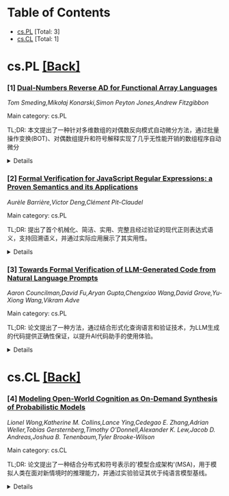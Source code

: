 <div id=toc></div>

# Table of Contents

- [cs.PL](#cs.PL) [Total: 3]
- [cs.CL](#cs.CL) [Total: 1]


<div id='cs.PL'></div>

# cs.PL [[Back]](#toc)

### [1] [Dual-Numbers Reverse AD for Functional Array Languages](https://arxiv.org/abs/2507.12640)
*Tom Smeding,Mikołaj Konarski,Simon Peyton Jones,Andrew Fitzgibbon*

Main category: cs.PL

TL;DR: 本文提出了一种针对多维数组的对偶数反向模式自动微分方法，通过批量操作变换(BOT)、对偶数组提升和符号解释实现了几乎无性能开销的数组程序自动微分


<details>
  <summary>Details</summary>
Motivation: 现有的对偶数构造在前向模式自动微分中表现良好，但在反向模式自动微分中，特别是在数组程序上的实际性能表现不佳，需要改进以支持多维数组的高效自动微分

Method: 提出了一个包含三个松耦合组件的算法：(1)语义保持的向量化代码变换(批量操作变换BOT)；(2)将基本对偶数反向自动微分算法提升到主要为一阶的数组语言；(3)符号解释实现端到端编译流水线。同时支持特定的高阶数组组合子如build、gather和scatter

Result: 实现了对多维数组的一流支持，在对偶数反向模式自动微分中几乎没有性能开销。BOT能够消除输入程序中对自动微分至关重要的高阶特性，使得将对偶数提升为"对偶数组"的简单技巧能够在几乎不修改的情况下工作

Conclusion: 虽然在过程中失去了对偶数自动微分的一些良好的可泛化特性(最重要的是对高阶代码的支持)，但通过精心选择的高阶数组组合子支持和BOT的应用，成功实现了高效的多维数组自动微分

Abstract: The standard dual-numbers construction works well for forward-mode automatic
differentiation (AD) and is attractive due to its simplicity; recently, it also
has been adapted to reverse-mode AD, but practical performance, especially on
array programs, leaves a lot to be desired. In this paper we introduce
first-class support for multidimensional arrays in dual-numbers reverse-mode AD
with little to no performance overhead. The algorithm consists of three
loosely-coupled components: a semantics-preserving vectorisation code
transformation (the bulk-operation transform or BOT), a fairly straightforward
lifting of the basic dual-numbers reverse AD algorithm to a mostly first-order
array language, and symbolic interpretation to achieve an end-to-end
compilation pipeline. Unfortunately, we lose some of the nice generalisable
aspects of dual-numbers AD in the process, most importantly support for
higher-order code.
  We do support some higher-order array combinators, but only a
carefully-chosen set: 'build' (elementwise array construction), 'gather' and
'scatter'. In return, the BOT can eliminate the essential (for AD)
higher-orderness of the input program, meaning that AD gets essentially
presented with a first-order program. This allows the naive trick of lifting
dual numbers to "dual arrays" to work without much modification.

</details>


### [2] [Formal Verification for JavaScript Regular Expressions: a Proven Semantics and its Applications](https://arxiv.org/abs/2507.13091)
*Aurèle Barrière,Victor Deng,Clément Pit-Claudel*

Main category: cs.PL

TL;DR: 提出了首个机械化、简洁、实用、完整且经过验证的现代正则表达式语义，支持回溯语义，并通过实际应用展示了其实用性。


<details>
  <summary>Details</summary>
Motivation: 为现代正则表达式语言提供一种可靠的语义形式化方法，填补现有规范和其他形式化工作的不足。

Method: 通过证明其与ECMAScript规范的行嵌入等价性确保语义的忠实性，并展示了两个实际应用：上下文等价性概念和PikeVM算法的形式化证明。

Result: 成功捕获了完整的回溯树，记录了所有可能的匹配及其优先级，所有定义和结果已在Rocq证明助手中机械化。

Conclusion: 该语义不仅实用，还能为现代正则表达式提供更全面的形式化支持。

Abstract: We present the first mechanized, succinct, practical, complete, and
proven-faithful semantics for a modern regular expression language with
backtracking semantics. We ensure its faithfulness by proving it equivalent to
a preexisting line-by-line embedding of the official ECMAScript specification
of JavaScript regular expressions. We demonstrate its practicality by
presenting two real-world applications. First, a new notion of contextual
equivalence for modern regular expressions, which we use to prove or disprove
rewrites drawn from previous work. Second, the first formal proof of the PikeVM
algorithm used in many real-world engines. In contrast with the specification
and other formalization work, our semantics captures not only the top-priority
match, but a full backtracking tree recording all possible matches and their
respective priority. All our definitions and results have been mechanized in
the Rocq proof assistant.

</details>


### [3] [Towards Formal Verification of LLM-Generated Code from Natural Language Prompts](https://arxiv.org/abs/2507.13290)
*Aaron Councilman,David Fu,Aryan Gupta,Chengxiao Wang,David Grove,Yu-Xiong Wang,Vikram Adve*

Main category: cs.PL

TL;DR: 论文提出了一种方法，通过结合形式化查询语言和验证技术，为LLM生成的代码提供正确性保证，以提升AI代码助手的使用体验。


<details>
  <summary>Details</summary>
Motivation: LLM生成的代码常存在错误且用户难以检测，因此需要一种方法确保代码正确性，以支持自然语言编程。

Method: 提出结合形式化查询语言表示用户意图，并通过符号解释器验证LLM生成的代码是否符合意图。

Result: 在21个代码生成任务中，验证器成功验证83%的正确代码，并识别出92%的错误代码。

Conclusion: 该方法有效提升了LLM生成代码的可靠性，为自然语言编程提供了可能。

Abstract: In the past few years LLMs have emerged as a tool that can aid programmers by
taking natural language descriptions and generating code based on it. However,
LLMs often generate incorrect code that users need to fix and the literature
suggests users often struggle to detect these errors. In this work we seek to
offer formal guarantees of correctness to LLM generated code; such guarantees
could improve the experience of using AI Code Assistants and potentially enable
natural language programming for users with little or no programming knowledge.
To address this challenge we propose to incorporate a formal query language
that can represent a user's intent in a formally defined but natural
language-like manner that a user can confirm matches their intent. Then, using
such a query we propose to verify LLM generated code to ensure it matches the
user's intent. We implement these ideas in our system, Astrogator, for the
Ansible programming language which includes such a formal query language, a
calculus for representing the behavior of Ansible programs, and a symbolic
interpreter which is used for the verification. On a benchmark suite of 21
code-generation tasks, our verifier is able to verify correct code in 83% of
cases and identify incorrect code in 92%.

</details>


<div id='cs.CL'></div>

# cs.CL [[Back]](#toc)

### [4] [Modeling Open-World Cognition as On-Demand Synthesis of Probabilistic Models](https://arxiv.org/abs/2507.12547)
*Lionel Wong,Katherine M. Collins,Lance Ying,Cedegao E. Zhang,Adrian Weller,Tobias Gersternberg,Timothy O'Donnell,Alexander K. Lew,Jacob D. Andreas,Joshua B. Tenenbaum,Tyler Brooke-Wilson*

Main category: cs.CL

TL;DR: 论文提出了一种结合分布式和符号表示的'模型合成架构'(MSA)，用于模拟人类在面对新情境时的推理能力，并通过实验验证其优于纯语言模型基线。


<details>
  <summary>Details</summary>
Motivation: 探索人类如何从广泛背景知识中提取相关信息并进行连贯推理，以解决新情境下的问题。

Method: 提出MSA架构，结合语言模型实现全局相关性检索和模型合成，以及概率程序实现定制化、连贯的世界模型。

Result: MSA在人类判断数据集上表现优于纯语言模型基线，支持直接和链式思维生成。

Conclusion: MSA能够模拟人类在开放领域中的连贯推理能力，为理解和复制人类推理提供了路径。

Abstract: When faced with novel situations, people are able to marshal relevant
considerations from a wide range of background knowledge and put these to use
in inferences and predictions. What permits us to draw in globally relevant
information and reason over it coherently? Here, we explore the hypothesis that
people use a combination of distributed and symbolic representations to
construct bespoke mental models tailored to novel situations. We propose a
computational implementation of this idea -- a ``Model Synthesis Architecture''
(MSA) -- using language models to implement global relevance-based retrieval
and model synthesis and probabilistic programs to implement bespoke, coherent
world models. We evaluate our MSA as a model of human judgments on a novel
reasoning dataset. The dataset -- built around a `Model Olympics` domain of
sports vignettes -- tests models' capacity for human-like, open-ended reasoning
by requiring (i) judgments about novel causal structures described in language;
(ii) drawing on large bodies of background knowledge; and (iii) doing both in
light of observations that introduce arbitrary novel variables. Our MSA
approach captures human judgments better than language model-only baselines,
under both direct and chain-of-thought generations from the LM that supports
model synthesis. These results suggest that MSAs can be implemented in a way
that mirrors people's ability to deliver locally coherent reasoning over
globally relevant variables, offering a path to understanding and replicating
human reasoning in open-ended domains.

</details>
